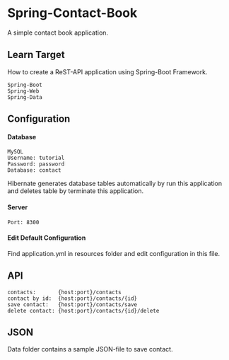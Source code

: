 # Spring-Contact-Book

A simple contact book application.

## Learn Target

How to create a ReST-API application using Spring-Boot Framework.
    
    Spring-Boot
    Spring-Web
    Spring-Data

## Configuration

#### Database

    MySQL
    Username: tutorial
    Password: password
    Database: contact
    
Hibernate generates database tables automatically by run this application and deletes table by terminate this application.
    
#### Server

    Port: 8300
    
#### Edit Default Configuration

Find application.yml in resources folder and edit configuration in this file.

## API

    contacts:       {host:port}/contacts
    contact by id:  {host:port}/contacts/{id}
    save contact:   {host:port}/contacts/save
    delete contact: {host:port}/contacts/{id}/delete
    
## JSON

Data folder contains a sample JSON-file to save contact.
    